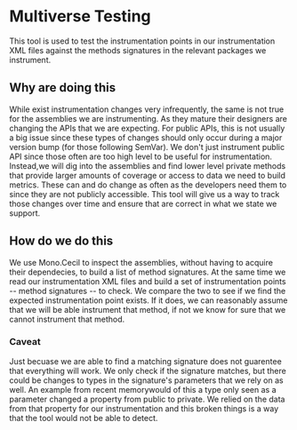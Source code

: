 # Multiverse Testing

This tool is used to test the instrumentation points in our instrumentation XML files against the methods signatures in the relevant packages we instrument.

## Why are doing this

While exist instrumentation changes very infrequently, the same is not true for the assemblies we are instrumenting.  As they mature their designers are changing the APIs that we are expecting.  For public APIs, this is not usually a big issue since these types of changes should only occur during a major version bump (for those following SemVar).  We don't just instrument public API since those often are too high level to be useful for instrumentation.  Instead,we will dig into the assemblies and find lower level private methods that provide larger amounts of coverage or access to data we need to build metrics.  These can and do change as often as the developers need them to since they are not publicly accessible. This tool will give us a way to track those changes over time and ensure that are correct in what we state we support.

## How do we do this

We use Mono.Cecil to inspect the assemblies, without having to acquire their dependecies, to build a list of method signatures.  At the same time we read our instrumentation XML files and build a set of instrumentation points -- method signatures -- to check.  We compare the two to see if we find the expected instrumentation point exists.  If it does, we can reasonably assume that we will be able instrument that method, if not we know for sure that we cannot instrument that method.

### Caveat

Just becuase we are able to find a matching signature does not guarentee that everything will work.  We only check if the signature matches, but there could be changes to types in the signature's parameters that we rely on as well.  An example from recent memorywould of this a type only seen as a parameter changed a property from public to private.  We relied on the data from that property for our instrumentation and this broken things is a way that the tool would not be able to detect.
